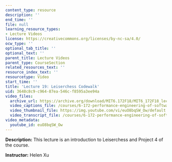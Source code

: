 ```yaml
---
content_type: resource
description: ''
end_time: ''
file: null
learning_resource_types:
- Lecture Videos
license: https://creativecommons.org/licenses/by-nc-sa/4.0/
ocw_type: ''
optional_tab_title: ''
optional_text: ''
parent_title: Lecture Videos
parent_type: CourseSection
related_resources_text: ''
resource_index_text: ''
resourcetype: Video
start_time: ''
title: 'Lecture 19: Leiserchess Codewalk'
uid: 3648c8c9-c964-87ea-546c-f8595a3ee94a
video_files:
  archive_url: https://archive.org/download/MIT6.172F18/MIT6_172F18_lecture_19_300k.mp4
  video_captions_file: /courses/6-172-performance-engineering-of-software-systems-fall-2018/d2f26dd7f50655f4bf0f90fbf77c3682_euO8bqSW_Ow.vtt
  video_thumbnail_file: https://img.youtube.com/vi/euO8bqSW_Ow/default.jpg
  video_transcript_file: /courses/6-172-performance-engineering-of-software-systems-fall-2018/318567cb16ea924d98bd2011b0561a68_euO8bqSW_Ow.pdf
video_metadata:
  youtube_id: euO8bqSW_Ow
---
```


**Description:** This lecture is an introduction to Leiserchess and Project 4 of the course.

**Instructor:** Helen Xu

